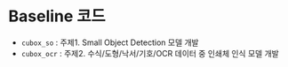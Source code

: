 #  Baseline 코드

* `cubox_so` : 주제1. Small Object Detection 모델 개발
* `cubox_ocr` : 주제2. 수식/도형/낙서/기호/OCR 데이터 중 인쇄체 인식 모델 개발


